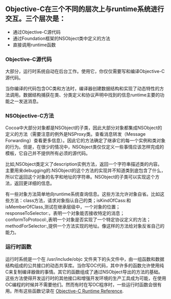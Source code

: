 ## Objective-C在三个不同的层次上与runtime系统进行交互。三个层次是：

* 通过Objective-C源代码
* 通过Foundation框架的NSObject类中定义的方法
* 直接调用runtime函数

### Objective-C源代码

大部分，运行时系统自动在后台工作。使用它，你仅仅需要写和编译Objective-C源代码。

当你编译的代码包含OC类和方法时，编译器创建数据结构和实现了动态特性的方法调用。数据结构捕获在类、分类定义和协议声明中找到的信息runtime主要的功能之一发送消息。

### NSObjective-C方法

Cocoa中大部分对象都是NSObject的子类，因此大部分对象都集成NSObject的定义的方法（需要注意的例外是NSProxy类。查看消息转发（Message Forwarding）查看更多信息）。因此它的方法确定了继承它的每一个实例和类对象的行为。但是，在很少的情况中，NSObject类仅仅定义一些事情应该怎样完成的模板，它自己并不提供所有必须的源代码。

比如,NSObject类定义了description实例方法，返回一个字符串描述类的内容。主要用来debugging的.NSObject的这个方法的实现并不知道类到底包含了什么，所以它返回这个对象的名字和地址的字符串。NSObject的子类可以实现这个方法，返回更详细的信息。

有一些对象方法简单地向runtime系统查询信息。这些方法允许对象自省。比如这些方法：class方法，请求对象指认自己的类；isKindOfCass:和isMemberOfClass,测试在继承层级中，一个对象的位置；responseToSelector:，表明一个对象能否接收特定的消息；conformToProtocol:,表明一个对象是否实现了一个特定协议定义的方法；methodForSelector:,提供一个方法实现的地址。像这样的方法给对象反省自己的能力。

### 运行时函数

运行时系统是一个在 \/usr\/include\/objc 文件夹下的头文件中，由一组函数和数据结构组成的公共接口的动态共享库。当你写OC代码，其中许多的函数允许使用纯C来复制编译器做的事情。其它的函数组成了通过NSObject导出的方法的基础。这些方法使得开发运行时的其他接口和增强开发环境的生产工具成为可能，在使用OC编程的时候并不需要他们。然而有时在写OC程序时，一些运行时函数会很有用。所有这些函数记录在 [Objective-C Runtime Reference](https://developer.apple.com/reference/objectivec/1657527-objective_c_runtime).

